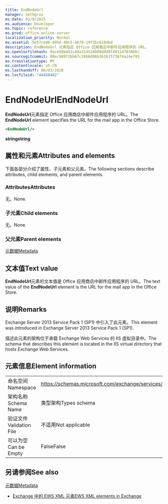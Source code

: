 ```yaml
---
title: EndNodeUrl
manager: sethgros
ms.date: 03/9/2015
ms.audience: Developer
ms.topic: reference
ms.prod: office-online-server
localization_priority: Normal
ms.assetid: 5e57ce96-895d-40c5-a670-19f3bc610dbd
description: EndNodeUrl 元素指定 Office 应用商店中邮件应用程序的 URL。
ms.openlocfilehash: 0ace98bd41c49a31d528b08d0d0f4011d783866c
ms.sourcegitcommit: 88ec988f2bb67c1866d06b361615f3674a24e795
ms.translationtype: MT
ms.contentlocale: zh-CN
ms.lasthandoff: 06/03/2020
ms.locfileid: "44458402"
---
```

# <a name="endnodeurl"></a><span data-ttu-id="d9759-103">EndNodeUrl</span><span class="sxs-lookup"><span data-stu-id="d9759-103">EndNodeUrl</span></span>

<span data-ttu-id="d9759-104">**EndNodeUrl**元素指定 Office 应用商店中邮件应用程序的 URL。</span><span class="sxs-lookup"><span data-stu-id="d9759-104">The **EndNodeUrl** element specifies the URL for the mail app in the Office Store.</span></span> 
  
```XML
<EndNodeUrl/>
```

 <span data-ttu-id="d9759-105">**string**</span><span class="sxs-lookup"><span data-stu-id="d9759-105">**string**</span></span>
## <a name="attributes-and-elements"></a><span data-ttu-id="d9759-106">属性和元素</span><span class="sxs-lookup"><span data-stu-id="d9759-106">Attributes and elements</span></span>

<span data-ttu-id="d9759-107">下面各部分介绍了属性、子元素和父元素。</span><span class="sxs-lookup"><span data-stu-id="d9759-107">The following sections describe attributes, child elements, and parent elements.</span></span>
  
### <a name="attributes"></a><span data-ttu-id="d9759-108">Attributes</span><span class="sxs-lookup"><span data-stu-id="d9759-108">Attributes</span></span>

<span data-ttu-id="d9759-109">无。</span><span class="sxs-lookup"><span data-stu-id="d9759-109">None.</span></span>
  
### <a name="child-elements"></a><span data-ttu-id="d9759-110">子元素</span><span class="sxs-lookup"><span data-stu-id="d9759-110">Child elements</span></span>

<span data-ttu-id="d9759-111">无。</span><span class="sxs-lookup"><span data-stu-id="d9759-111">None.</span></span>
  
### <a name="parent-elements"></a><span data-ttu-id="d9759-112">父元素</span><span class="sxs-lookup"><span data-stu-id="d9759-112">Parent elements</span></span>

[<span data-ttu-id="d9759-113">元数据</span><span class="sxs-lookup"><span data-stu-id="d9759-113">Metadata</span></span>](metadata-ex15websvcsotherref.md)
  
## <a name="text-value"></a><span data-ttu-id="d9759-114">文本值</span><span class="sxs-lookup"><span data-stu-id="d9759-114">Text value</span></span>

<span data-ttu-id="d9759-115">**EndNodeUrl**元素的文本值是 Office 应用商店中邮件应用程序的 URL。</span><span class="sxs-lookup"><span data-stu-id="d9759-115">The text value of the **EndNodeUrl** element is the URL for the mail app in the Office Store.</span></span> 
  
## <a name="remarks"></a><span data-ttu-id="d9759-116">说明</span><span class="sxs-lookup"><span data-stu-id="d9759-116">Remarks</span></span>

<span data-ttu-id="d9759-117">Exchange Server 2013 Service Pack 1 (SP1) 中引入了此元素。</span><span class="sxs-lookup"><span data-stu-id="d9759-117">This element was introduced in Exchange Server 2013 Service Pack 1 (SP1).</span></span>
  
<span data-ttu-id="d9759-118">描述此元素的架构位于承载 Exchange Web Services 的 IIS 虚拟目录中。</span><span class="sxs-lookup"><span data-stu-id="d9759-118">The schema that describes this element is located in the IIS virtual directory that hosts Exchange Web Services.</span></span>
  
## <a name="element-information"></a><span data-ttu-id="d9759-119">元素信息</span><span class="sxs-lookup"><span data-stu-id="d9759-119">Element information</span></span>

|||
|:-----|:-----|
|<span data-ttu-id="d9759-120">命名空间</span><span class="sxs-lookup"><span data-stu-id="d9759-120">Namespace</span></span>  <br/> | https://schemas.microsoft.com/exchange/services/2006/types  <br/> |
|<span data-ttu-id="d9759-121">架构名称</span><span class="sxs-lookup"><span data-stu-id="d9759-121">Schema Name</span></span>  <br/> |<span data-ttu-id="d9759-122">类型架构</span><span class="sxs-lookup"><span data-stu-id="d9759-122">Types schema</span></span>  <br/> |
|<span data-ttu-id="d9759-123">验证文件</span><span class="sxs-lookup"><span data-stu-id="d9759-123">Validation File</span></span>  <br/> |<span data-ttu-id="d9759-124">不适用</span><span class="sxs-lookup"><span data-stu-id="d9759-124">Not applicable</span></span>  <br/> |
|<span data-ttu-id="d9759-125">可以为空</span><span class="sxs-lookup"><span data-stu-id="d9759-125">Can be Empty</span></span>  <br/> |<span data-ttu-id="d9759-126">False</span><span class="sxs-lookup"><span data-stu-id="d9759-126">False</span></span>  <br/> |
   
## <a name="see-also"></a><span data-ttu-id="d9759-127">另请参阅</span><span class="sxs-lookup"><span data-stu-id="d9759-127">See also</span></span>



[<span data-ttu-id="d9759-128">元数据</span><span class="sxs-lookup"><span data-stu-id="d9759-128">Metadata</span></span>](metadata-ex15websvcsotherref.md)


- [<span data-ttu-id="d9759-129">Exchange 中的 EWS XML 元素</span><span class="sxs-lookup"><span data-stu-id="d9759-129">EWS XML elements in Exchange</span></span>](ews-xml-elements-in-exchange.md)

